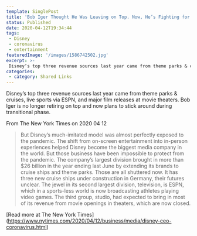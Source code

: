 ```yaml
---
template: SinglePost
title: 'Bob Iger Thought He Was Leaving on Top. Now, He’s Fighting for Disney’s Life.'
status: Published
date: 2020-04-12T19:34:44
tags:
 - Disney
 - coronavirus
 - entertainment
featuredImage: '/images/1586742502.jpg'
excerpt: >-
 Disney’s top three revenue sources last year came from theme parks & cruises, live sports via ESPN, and major film releases at movie theaters. Bob Iger is no longer retiring on top and now plans to stick around during transitional phase.
categories:
 - category: Shared Links
---
```

Disney’s top three revenue sources last year came from theme parks & cruises, live sports via ESPN, and major film releases at movie theaters. Bob Iger is no longer retiring on top and now plans to stick around during transitional phase.

From The New York Times on 2020 04 12
> But Disney’s much-imitated model was almost perfectly exposed to the pandemic. The shift from on-screen entertainment into in-person experiences helped Disney become the biggest media company in the world. But those business have been impossible to protect from the pandemic. The company’s largest division brought in more than $26 billion in the year ending last June by extending its brands to cruise ships and theme parks. Those are all shuttered now. It has three new cruise ships under construction in Germany, their futures unclear. The jewel in its second largest division, television, is ESPN, which in a sports-less world is now broadcasting athletes playing video games. The third group, studio, had expected to bring in most of its revenue from movie openings in theaters, which are now closed.

[Read more at The New York Times] (https://www.nytimes.com/2020/04/12/business/media/disney-ceo-coronavirus.html)
